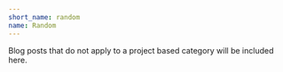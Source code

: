 ```yaml
---
short_name: random
name: Random
---
```

Blog posts that do not apply to a project based category will be included here.